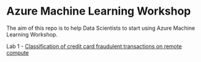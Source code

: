 # Azure Machine Learning Workshop

The aim of this repo is to help Data Scientists to start using Azure Machine Learning Workshop.

Lab 1 - [Classification of credit card fraudulent transactions on remote compute](https://github.com/azure/azureml-examples/blob/main/python-sdk/tutorials/automl-with-azureml/classification-credit-card-fraud/auto-ml-classification-credit-card-fraud.ipynb)


